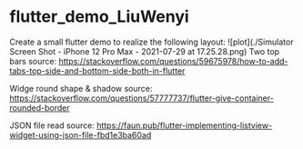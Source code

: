 # flutter_demo_LiuWenyi

Create a small flutter demo to realize the following layout:
![plot](./Simulator Screen Shot - iPhone 12 Pro Max - 2021-07-29 at 17.25.28.png)
Two top bars source:
https://stackoverflow.com/questions/59675978/how-to-add-tabs-top-side-and-bottom-side-both-in-flutter

Widge round shape & shadow source:
https://stackoverflow.com/questions/57777737/flutter-give-container-rounded-border

JSON file read source:
https://faun.pub/flutter-implementing-listview-widget-using-json-file-fbd1e3ba60ad

